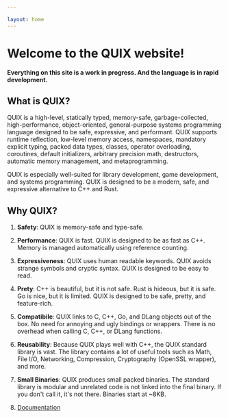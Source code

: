 ```yaml
---

layout: home
---
```


# Welcome to the QUIX website!

**Everything on this site is a work in progress. And the language is in rapid development.**

What is QUIX?
---

QUIX is a high-level, statically typed, memory-safe, garbage-collected, high-performance, object-oriented, general-purpose systems programming language designed to be safe, expressive, and performant. QUIX supports runtime reflection, low-level memory access, namespaces, mandatory explicit typing, packed data types, classes, operator overloading, coroutines, default initializers, arbitrary precision math, destructors, automatic memory management, and metaprogramming.

QUIX is especially well-suited for library development, game development, and systems programming. QUIX is designed to be a modern, safe, and expressive alternative to C++ and Rust.

Why QUIX?
---

1. **Safety**: QUIX is memory-safe and type-safe.
1. **Performance**: QUIX is fast. QUIX is designed to be as fast as C++. Memory is managed automatically using reference counting.
1. **Expressiveness**: QUIX uses human readable keywords. QUIX avoids strange symbols and cryptic syntax. QUIX is designed to be easy to read.
1. **Prety**: C++ is beautiful, but it is not safe. Rust is hideous, but it is safe. Go is nice, but it is limited. QUIX is designed to be safe, pretty, and feature-rich.
1. **Compatibile**: QUIX links to C, C++, Go, and DLang objects out of the box. No need for annoying and ugly bindings or wrappers. There is no overhead when calling C, C++, or DLang functions.
1. **Reusability**: Because QUIX plays well with C++, the QUIX standard library is vast. The library contains a lot of useful tools such as Math, File I/O, Networking, Compression, Cryptography (OpenSSL wrapper), and more.
1. **Small Binaries**: QUIX produces small packed binaries. The standard library is modular and unrelated code is not linked into the final binary. If you don't call it, it's not there. Binaries start at ~8KB.

1. [Documentation](/docs/)
